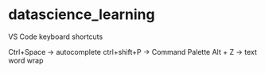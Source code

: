 # datascience_learning

VS Code keyboard shortcuts

Ctrl+Space -> autocomplete 
ctrl+shift+P -> Command Palette
Alt + Z ->  text word wrap